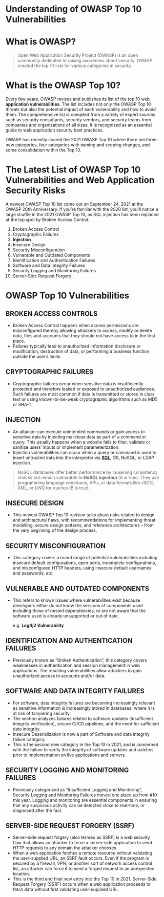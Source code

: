 # Understanding of OWASP Top 10 Vulnerabilities

[](https://rkive.gitbook.io/~gitbook/image?url=https%3A%2F%2F3577347090-files.gitbook.io%2F%7E%2Ffiles%2Fv0%2Fb%2Fgitbook-x-prod.appspot.com%2Fo%2Fspaces%252FWrIcinZ87qSasUAtuqcU%252Fuploads%252FLuQVRsDYdPUNwjJHrApw%252Fimage.png%3Falt%3Dmedia%26token%3Df87b5729-6dd9-42e1-8030-6b1ea2eb7497&width=768&dpr=4&quality=100&sign=29ef2617&sv=2)

# **What is OWASP?**

> Open Web Application Security Project (OWASP) is an open community dedicated to raising awareness about security. OWASP created the top 10 lists for various categories in security.
> 

# **What is the OWASP Top 10?**

Every few years, OWASP revises and publishes its list of the top 10 web **application vulnerabilities**. The list includes not only the OWASP Top 10 threats but also the potential impact of each vulnerability and how to avoid them. The comprehensive list is compiled from a variety of expert sources such as security consultants, security vendors, and security teams from companies and organizations of all sizes. It is recognized as an essential guide to web application security best practices.

OWASP has recently shared the 2021 OWASP Top 10 where there are three new categories, four categories with naming and scoping changes, and some consolidation within the Top 10.

# **The Latest List of OWASP Top 10 Vulnerabilities and Web Application Security Risks**

A newest OWASP Top 10 list came out on September 24, 2021 at the OWASP 20th Anniversary. If you’re familiar with the 2020 list, you’ll notice a large shuffle in the 2021 OWASP Top 10, as SQL injection has been replaced at the top spot by Broken Access Control.

1. Broken Access Control
2. Cryptographic Failures
3. **Injection**
4. Insecure Design
5. Security Misconfiguration
6. Vulnerable and Outdated Components
7. Identification and Authentication Failures
8. Software and Data Integrity Failures
9. Security Logging and Monitoring Failures
10. Server-Side Request Forgery

# **OWASP Top 10 Vulnerabilities**

## **BROKEN ACCESS CONTROLS**

- Broken Access Control happens when access permissions are misconfigured thereby allowing attackers to access, modify or delete data, files and accounts that they should not have access to in the first place.
- Failures typically lead to unauthorized information disclosure or modification, destruction of data, or performing a business function outside the user’s limits.

## **CRYPTOGRAPHIC FAILURES**

- Cryptographic failures occur when sensitive data is insufficiently protected and therefore leaked or exposed to unauthorized audiences. Such failures are most common if data is transmitted or stored in clear text or using known-to-be-weak cryptographic algorithms such as MD5 or SHA-1.

## INJECTION

- An attacker can execute unintended commands or gain access to sensitive data by injecting malicious data as part of a command or query. This usually happens when a website fails to filter, validate or sanitize users’ inputs or implement parameterization.
- Injection vulnerabilities can occur when a query or command is used to insert untrusted data into the interpreter via [**SQL**](https://snyk.io/learn/sql-injection/), OS, NoSQL, or LDAP injection.

> NoSQL databases offer better performance by loosening consistency checks but remain vulnerable to **NoSQL injection** (A is true). They use programming language constructs, APIs, or data formats like JSON, XML, or LINQ for queries (B is true).
> 

## INSECURE DESIGN

- This newest OWASP Top 10 revision talks about risks related to design and architectural flaws, with recommendations for implementing threat modelling, secure design patterns, and reference architectures – from the very beginning of the design process.

## SECURITY MISCONFIGURATION

- This category covers a brand range of potential vulnerabilities including insecure default configurations, open ports, incomplete configurations, and misconfigured HTTP headers, using insecure default usernames and passwords, etc.

## VULNERABLE AND OUTDATED COMPONENTS

- This refers to known issues where vulnerabilities exist because developers either do not know the versions of components used including those of nested dependencies, or are not aware that the software used is already unsupported or out of date.
    
    e.g. **Log4j2 Vulnerability**
    

## IDENTIFICATION AND AUTHENTICATION FAILURES

- Previously known as “Broken Authentication”, this category covers weaknesses in authentication and session management in web applications. The resulting vulnerabilities allow attackers to gain unauthorized access to accounts and/or data.

## SOFTWARE AND DATA INTEGRITY FAILURES

- For software, data integrity failures are becoming increasingly relevant as sensitive information is increasingly stored in databases, where it is at risk of tampering security.
- The section analyzes failures related to software updates (insufficient integrity verification), secure CI/CD pipelines, and the need for sufficient data integrity.
- Insecure Deserialization is now a part of Software and data integrity failure category.
- This is the second new category in the Top 10 in 2021, and is concerned with the failure to verify the integrity of software updates and patches prior to implementation on live applications and servers.

## SECURITY LOGGING AND MONITORING FAILURES

- Previously categorized as “Insufficient Logging and Monitoring”, Security Logging and Monitoring Failures moved one place up from #10 this year. Logging and monitoring are essential components in ensuring that any suspicious activity can be detected close to real-time, or diagnosed after the fact.

## SERVER-SIDE REQUEST FORGERY (SSRF)

- Server-side request forgery (also termed as SSRF) is a web security flaw that allows an attacker to force a server-side application to send HTTP requests to any domain the attacker chooses
- When a web application fetches a remote resource without validating the user-supplied URL, an SSRF fault occurs. Even if the program is secured by a firewall, VPN, or another sort of network access control list, an attacker can force it to send a forged request to an unexpected location.
- This is the third and final new entry into the Top 10 in 2021. Server-Side Request Forgery (SSRF) occurs when a web application proceeds to fetch data without first validating user-supplied URL.